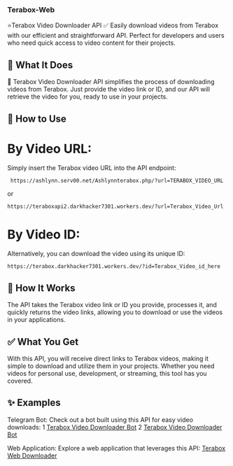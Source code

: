 ### Terabox-Web

⭐Terabox Video Downloader API ✅
 Easily download videos from Terabox with our efficient and straightforward API. Perfect for developers and users who need 
 quick access to video content for their projects.

## 🌟 What It Does
🎥 Terabox Video Downloader API simplifies the process of downloading videos from Terabox. Just provide the video link or ID, and our API will retrieve the video for you, ready to use in your projects.

## 🚀 How to Use
# By Video URL:
 Simply insert the Terabox video URL into the API endpoint:
 
``` https://ashlynn.serv00.net/Ashlynnterabox.php/?url=TERABOX_VIDEO_URL```

or

 ```https://teraboxapi2.darkhacker7301.workers.dev/?url=Terabox_Video_Url```
# By Video ID:

 Alternatively, you can download the video using its unique ID:
 
 ```https://terabox.darkhacker7301.workers.dev/?id=Terabox_Video_id_here```

## 🔄 How It Works
The API takes the Terabox video link or ID you provide, processes it, and quickly returns the video links, allowing you to download or use the videos in your applications.

## ✅ What You Get
With this API, you will receive direct links to Terabox videos, making it simple to download and utilize them in your projects. Whether you need videos for personal use, development, or streaming, this tool has you covered.

## ✨ Examples
  Telegram Bot: Check out a bot built using this API for easy video downloads: 
  1 [Terabox Video Downloader Bot](https://t.me/Direct_Terabox_Video_DownBot)
  2 [Terabox Video Downloader Bot](https://t.me/Terabox_VideoDownloderBot)
  
  Web Application: Explore a web application that leverages this API: [Terabox Web Downloader](https://ashlynnterabox.netlify.app/)
